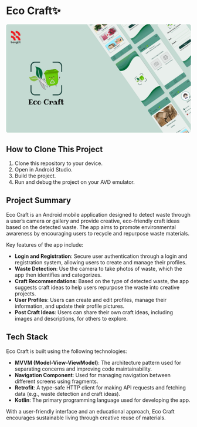 # Eco Craft✨
![App Screenshot](assetreadme/banner.png)

## How to Clone This Project
1. Clone this repository to your device.
2. Open in Android Studio.
3. Build the project.
4. Run and debug the project on your AVD emulator.

## Project Summary
Eco Craft is an Android mobile application designed to detect waste through a user’s camera or gallery and provide creative, eco-friendly craft ideas based on the detected waste. The app aims to promote environmental awareness by encouraging users to recycle and repurpose waste materials.

Key features of the app include:
- **Login and Registration**: Secure user authentication through a login and registration system, allowing users to create and manage their profiles.
- **Waste Detection**: Use the camera to take photos of waste, which the app then identifies and categorizes.
- **Craft Recommendations**: Based on the type of detected waste, the app suggests craft ideas to help users repurpose the waste into creative projects.
- **User Profiles**: Users can create and edit profiles, manage their information, and update their profile pictures.
- **Post Craft Ideas**: Users can share their own craft ideas, including images and descriptions, for others to explore.

## Tech Stack
Eco Craft is built using the following technologies:
- **MVVM (Model-View-ViewModel)**: The architecture pattern used for separating concerns and improving code maintainability.
- **Navigation Component**: Used for managing navigation between different screens using fragments.
- **Retrofit**: A type-safe HTTP client for making API requests and fetching data (e.g., waste detection and craft ideas).
- **Kotlin**: The primary programming language used for developing the app.

With a user-friendly interface and an educational approach, Eco Craft encourages sustainable living through creative reuse of materials.
